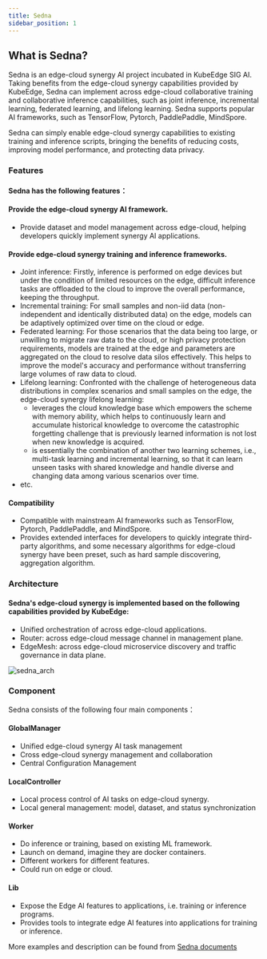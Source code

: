```yaml
---
title: Sedna
sidebar_position: 1
---
```


## What is Sedna?

Sedna is an edge-cloud synergy AI project incubated in KubeEdge SIG AI. Taking benefits from the edge-cloud synergy capabilities provided by KubeEdge, Sedna can implement across edge-cloud collaborative training and collaborative inference capabilities, such as joint inference, incremental learning, federated learning, and lifelong learning. Sedna supports popular AI frameworks, such as TensorFlow, Pytorch, PaddlePaddle, MindSpore.

Sedna can simply enable edge-cloud synergy capabilities to existing training and inference scripts, bringing the benefits of reducing costs, improving model performance, and protecting data privacy.


### Features

#### Sedna has the following features：

####  Provide the edge-cloud synergy AI framework.
  * Provide dataset and model management across edge-cloud, helping developers quickly implement synergy AI applications.

####  Provide edge-cloud synergy training and inference frameworks.
  * Joint inference: Firstly, inference is performed on edge devices but under the condition of limited resources on the edge, difficult inference tasks are offloaded to the cloud to improve the overall performance, keeping the throughput.
  * Incremental training: For small samples and non-iid data 
  (non-independent and identically distributed data) on the edge, models can be adaptively optimized over time on the cloud or edge.
  * Federated learning: For those scenarios that the data being too large, or unwilling to migrate raw data to the cloud, or high privacy protection requirements, models are trained at the edge and parameters are aggregated on the cloud to resolve data silos effectively. This helps to improve the model's accuracy and performance without transferring large volumes of raw data to cloud.
  * Lifelong learning: Confronted with the challenge of heterogeneous data distributions in complex scenarios and small samples on the edge, the edge-cloud synergy lifelong learning:
    * leverages the cloud knowledge base which empowers the scheme with memory ability, which helps to continuously learn and accumulate historical knowledge to overcome the catastrophic forgetting challenge that is previously learned
    information is not lost when new knowledge is acquired.
    * is essentially the combination of another two learning schemes, i.e., multi-task learning and incremental learning, so that it can learn unseen tasks with shared knowledge and handle diverse and changing data among various scenarios over time.
  * etc.

####  Compatibility
  * Compatible with mainstream AI frameworks such as TensorFlow, Pytorch, PaddlePaddle, and MindSpore.
  * Provides extended interfaces for developers to quickly integrate third-party algorithms, and some necessary algorithms for edge-cloud synergy have been preset, such as hard sample discovering, aggregation algorithm.


### Architecture
#### Sedna's edge-cloud synergy is implemented based on the following capabilities provided by KubeEdge:
* Unified orchestration of across edge-cloud applications.
* Router: across edge-cloud message channel in management plane.
* EdgeMesh: across edge-cloud microservice discovery and traffic governance in data plane.



![sedna_arch](/img/subproject/sedna_arch.png)


### Component
Sedna consists of the following four main components：

#### GlobalManager
* Unified edge-cloud synergy AI task management
* Cross edge-cloud synergy management and collaboration
* Central Configuration Management

#### LocalController
* Local process control of AI tasks on edge-cloud synergy.
* Local general management: model, dataset, and status synchronization


#### Worker
* Do inference or training, based on existing ML framework.
* Launch on demand, imagine they are docker containers.
* Different workers for different features.
* Could run on edge or cloud.


#### Lib
* Expose the Edge AI features to applications, i.e. training or inference programs.
* Provides tools to integrate edge AI features into applications for training or inference.



More examples and description can be found from [Sedna documents](https://sedna.readthedocs.io/en/latest/)
